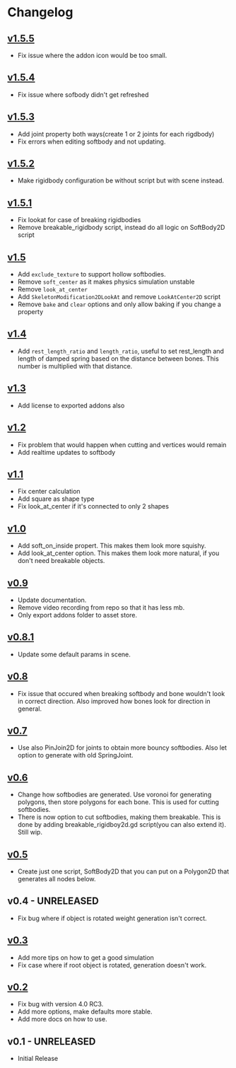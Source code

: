 # Changelog

## [v1.5.5](https://github.com/Ughuuu/godot-4-softbody2d/releases/tag/v1.5.5)

- Fix issue where the addon icon would be too small.

## [v1.5.4](https://github.com/Ughuuu/godot-4-softbody2d/releases/tag/v1.5.4)

- Fix issue where sofbody didn't get refreshed

## [v1.5.3](https://github.com/Ughuuu/godot-4-softbody2d/releases/tag/v1.5.3)

- Add joint property both ways(create 1 or 2 joints for each rigdbody)
- Fix errors when editing softbody and not updating.

## [v1.5.2](https://github.com/Ughuuu/godot-4-softbody2d/releases/tag/v1.5.2)

- Make rigidbody configuration be without script but with scene instead.

## [v1.5.1](https://github.com/Ughuuu/godot-4-softbody2d/releases/tag/v1.5.1)

- Fix lookat for case of breaking rigidbodies
- Remove breakable_rigidbody script, instead do all logic on SoftBody2D script

## [v1.5](https://github.com/Ughuuu/godot-4-softbody2d/releases/tag/v1.5)

- Add `exclude_texture` to support hollow softbodies.
- Remove `soft_center` as it makes physics simulation unstable
- Remove `look_at_center`
- Add `SkeletonModification2DLookAt` and remove `LookAtCenter2D` script
- Remove `bake` and `clear` options and only allow baking if you change a property

## [v1.4](https://github.com/Ughuuu/godot-4-softbody2d/releases/tag/v1.4)

- Add `rest_length_ratio` and `length_ratio`, useful to set rest_length and length of damped spring based on the distance between bones. This number is multiplied with that distance.

## [v1.3](https://github.com/Ughuuu/godot-4-softbody2d/releases/tag/v1.3)

- Add license to exported addons also

## [v1.2](https://github.com/Ughuuu/godot-4-softbody2d/releases/tag/v1.2)

- Fix problem that would happen when cutting and vertices would remain
- Add realtime updates to softbody

## [v1.1](https://github.com/Ughuuu/godot-4-softbody2d/releases/tag/v1.1)

- Fix center calculation
- Add square as shape type
- Fix look_at_center if it's connected to only 2 shapes

## [v1.0](https://github.com/Ughuuu/godot-4-softbody2d/releases/tag/v1.0)

- Add soft_on_inside propert. This makes them look more squishy.
- Add look_at_center option. This makes them look more natural, if you don't need breakable objects.

## [v0.9](https://github.com/Ughuuu/godot-4-softbody2d/releases/tag/v0.9)

- Update documentation.
- Remove video recording from repo so that it has less mb.
- Only export addons folder to asset store.

## [v0.8.1](https://github.com/Ughuuu/godot-4-softbody2d/releases/tag/v0.8.1)

- Update some default params in scene.

## [v0.8](https://github.com/Ughuuu/godot-4-softbody2d/releases/tag/v0.8)

- Fix issue that occured when breaking softbody and bone wouldn't look in correct direction. Also improved how bones look for direction in general.

## [v0.7](https://github.com/Ughuuu/godot-4-softbody2d/releases/tag/v0.7)

- Use also PinJoin2D for joints to obtain more bouncy softbodies. Also let option to generate with old SpringJoint.

## [v0.6](https://github.com/Ughuuu/godot-4-softbody2d/releases/tag/v0.6)

- Change how softbodies are generated. Use voronoi for generating polygons, then store polygons for each bone. This is used for cutting softbodies.
- There is now option to cut softbodies, making them breakable. This is done by adding breakable_rigidboy2d.gd script(you can also extend it). Still wip.

## [v0.5](https://github.com/Ughuuu/godot-4-softbody2d/releases/tag/v0.5)

- Create just one script, SoftBody2D that you can put on a Polygon2D that generates all nodes below.

## v0.4 - UNRELEASED

- Fix bug where if object is rotated weight generation isn't correct.

## [v0.3](https://github.com/Ughuuu/godot-4-softbody2d/releases/tag/v0.3)

- Add more tips on how to get a good simulation
- Fix case where if root object is rotated, generation doesn't work.

## [v0.2](https://github.com/Ughuuu/godot-4-softbody2d/releases/tag/v0.2)

- Fix bug with version 4.0 RC3.
- Add more options, make defaults more stable.
- Add more docs on how to use.

## v0.1 - UNRELEASED

- Initial Release

